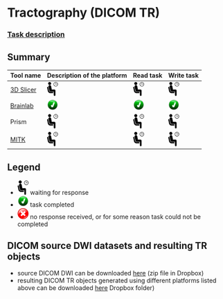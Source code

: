 # Tractography (DICOM TR)

### [Task description](https://qiicr.gitbooks.io/dicom4qi/content/instructions/tractography-results-dicom-tr.html)

## Summary

| Tool name | Description of the platform| Read task | Write task |
| -- | -- | -- | -- |
| [3D Slicer](/results/tr/slicer.md) | <img src="../images/waiting.png" width=25> | <img src="../images/waiting.png" width=25> | <img src="../images/waiting.png" width=25> |
| [Brainlab](/results/tr/Brainlab.md) | <img src="../images/done.png" width=25> | <img src="../images/done.png" width=25> | <img src="../images/done.png" width=25> |
| Prism | <img src="../images/waiting.png" width=25> | <img src="../images/waiting.png" width=25> | <img src="../images/waiting.png" width=25> |
| [MITK](/results/tr/mitk.md) | <img src="../images/waiting.png" width=25> | <img src="../images/waiting.png" width=25> | <img src="../images/waiting.png" width=25> |


## Legend

* <img src="../images/waiting.png" width=25> waiting for response
* <img src="../images/done.png" width=25> task completed
* <img src="../images/failed.png" width=25> no response received, or for some reason task could not be completed

## DICOM source DWI datasets and resulting TR objects

* source DICOM DWI can be downloaded [here](https://www.dropbox.com/sh/qv1mo5lg5bzykps/AAB721QJ1VjZUm4oUSAleHsWa?dl=1) (zip file in Dropbox)
* resulting DICOM TR objects generated using different platforms listed above can be downloaded [here](https://www.dropbox.com/sh/gmy2nt1mlfk1k2w/AADIdfcLUUZ8ViAh7i6x0aana?dl=0) Dropbox folder)
